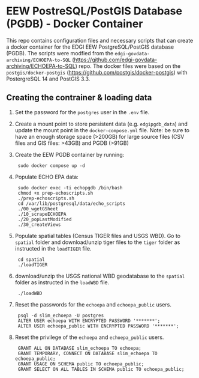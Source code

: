 # EEW PostreSQL/PostGIS Database (PGDB) - Docker Container
This repo contains configuration files and necessary scripts that can create a docker container for the EDGI EEW PostgreSQL/PostGIS database (PGDB).
The scripts were modfied from the `edgi-govdata-archiving/ECHOEPA-to-SQL` (https://github.com/edgi-govdata-archiving/ECHOEPA-to-SQL) repo. The docker files were based on the `postgis/docker-postgis` (https://github.com/postgis/docker-postgis) with PostergreSQL 14 and PostGIS 3.3. 
## Creating the contrainer & loading data
1. Set the password for the `postgres` user in the `.env` file. 
2. Create a mount point to store persistent data (e.g. `edgipgdb_data`) and update the mount point in the `docker-compose.yml` file. Note: be sure to have an enough storage space (>200GB) for large source files (CSV files and GIS files: >43GB) and PGDB (>91GB) 
3. Create the EEW PGDB container by running: 

        sudo docker compose up -d
4. Populate ECHO EPA data:

        sudo docker exec -ti echopgdb /bin/bash
        chmod +x prep-echoscripts.sh
        ./prep-echoscripts.sh
        cd /var/lib/postgresql/data/echo_scripts
        ./00_wgetGSheet
        ./10_scrapeECHOEPA
        ./20_popLastModified
        ./30_createViews
5. Populate spatial tables (Census TIGER files and USGS WBD). Go to `spatial` folder and download/unzip tiger files to the `tiger` folder as instructed in the `loadTIGER` file. 
        
        cd spatial
        ./loadTIGER
6. download/unzip the USGS national WBD geodatabase to the `spatial` folder as instructed in the `loadWBD` file. 

        ./loadWBD
7. Reset the passwords for the `echoepa` and `echoepa_public` users.

        psql -d slim_echoepa -U postgres
        ALTER USER echoepa WITH ENCRYPTED PASSWORD '*******';
        ALTER USER echoepa_public WITH ENCRYPTED PASSWORD '*******';
8. Reset the privilege of the `echoepa` and `echoepa_public` users. 

        GRANT ALL ON DATABASE slim_echoepa TO echoepa;
        GRANT TEMPORARY, CONNECT ON DATABASE slim_echoepa TO echoepa_public;
        GRANT USAGE ON SCHEMA public TO echoepa_public;
        GRANT SELECT ON ALL TABLES IN SCHEMA public TO echoepa_public;
